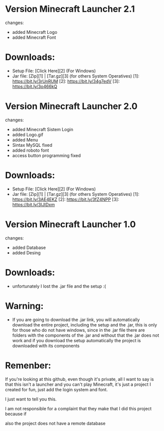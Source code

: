# Version Minecraft Launcher 2.1
changes:
- added Minecraft Logo
- added Minecraft Font

# Downloads:

- Setup File: [Click Here][2] (For Windows)
- Jar file: [Zip][1] | [Tar.gz][3] (for others System Operatives)
[1]: https://bit.ly/3rUnRUM
[2]: https://bit.ly/34g7edV
[3]: https://bit.ly/3o466kQ

# Version Minecraft Launcher 2.0
changes:
- added Minecraft Sistem Login
- added Logo.gif
- added Menu
- Sintax MySQL fixed
- added roboto font
- access button programming fixed

# Downloads:

- Setup File: [Click Here][2] (For Windows)
- Jar file: [Zip][1] | [Tar.gz][3] (for others System Operatives)
[1]: https://bit.ly/3AE4EKZ
[2]: https://bit.ly/3fZ4NPP
[3]: https://bit.ly/3IJIDxm

# Version Minecraft Launcher 1.0
changes:
- added Database
- added Desing

# Downloads:

- unfortunately I lost the .jar file and the setup :(

# Warning:

- If you are going to download the .jar link, you will automatically download the entire project, including the setup and the .jar, this is only for those who do not have windows, since in the .jar file there are folders with the components of the .jar and without that the .jar does not work and if you download the setup automatically the project is downloaded with its components

# Remenber:
If you're looking at this github, even though it's private,
all I want to say is that this isn't a launcher and you can't play Minecraft, 
it's just a project I created for fun, just add the login system and font.

I just want to tell you this.

I am not responsible for a complaint that they make that I did this project because if

also the project does not have a remote database
